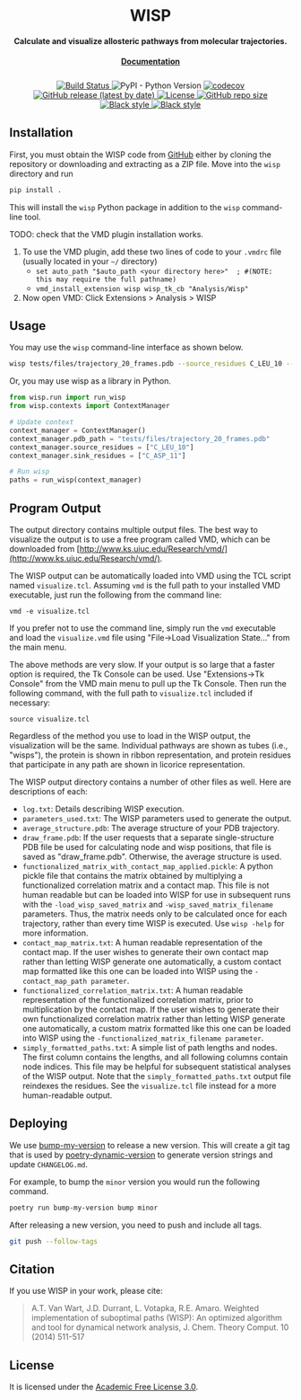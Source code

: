 <h1 align="center">WISP</h1>

<h4 align="center">Calculate and visualize allosteric pathways from molecular trajectories.</h4>

<h4 align="center" style="padding-bottom: 0.5em;"><a href="https://durrantlab.github.io/wisp/">Documentation</a></h4>

<p align="center">
    <a href="https://github.com/durrantlab/wisp/actions/workflows/build.yml">
        <img src="https://github.com/durrantlab/wisp/actions/workflows/build.yml/badge.svg" alt="Build Status ">
    </a>
    <img alt="PyPI - Python Version" src="https://img.shields.io/pypi/pyversions/wisp">
    <a href="https://codecov.io/gh/durrantlab/wisp">
        <img src="https://codecov.io/gh/durrantlab/wisp/branch/main/graph/badge.svg?token=74wLrsOMTD" alt="codecov">
    </a>
    <a href="https://github.com/durrantlab/wisp/releases">
        <img src="https://img.shields.io/github/v/release/durrantlab/wisp" alt="GitHub release (latest by date)">
    </a>
    <a href="https://github.com/durrantlab/wisp/blob/main/LICENSE" target="_blank">
        <img src="https://img.shields.io/github/license/durrantlab/wisp" alt="License">
    </a>
    <a href="https://github.com/durrantlab/wisp/" target="_blank">
        <img src="https://img.shields.io/github/repo-size/durrantlab/wisp" alt="GitHub repo size">
    </a>
    <a href="https://github.com/psf/black" target="_blank">
        <img src="https://img.shields.io/badge/code%20style-black-000000.svg" alt="Black style">
    </a>
    <a href="https://github.com/PyCQA/pylint" target="_blank">
        <img src="https://img.shields.io/badge/linting-pylint-yellowgreen" alt="Black style">
    </a>
</p>

## Installation

First, you must obtain the WISP code from [GitHub](https://github.com/durrantlab/wisp) either by cloning the repository or downloading and extracting as a ZIP file.
Move into the `wisp` directory and run

```python
pip install .
```

This will install the `wisp` Python package in addition to the `wisp` command-line tool.

TODO: check that the VMD plugin installation works.

1. To use the VMD plugin, add these two lines of code to your `.vmdrc` file
   (usually located in your `~/` directory)
   - `set auto_path "$auto_path <your directory here>"  ; #(NOTE: this may require the full pathname)`
   - `vmd_install_extension wisp wisp_tk_cb "Analysis/Wisp"`
2. Now open VMD: Click Extensions > Analysis > WISP

## Usage

You may use the `wisp` command-line interface as shown below.

```bash
wisp tests/files/trajectory_20_frames.pdb --source_residues C_LEU_10 --sink_residues C_ASP_11
```

Or, you may use wisp as a library in Python.

```python
from wisp.run import run_wisp
from wisp.contexts import ContextManager

# Update context
context_manager = ContextManager()
context_manager.pdb_path = "tests/files/trajectory_20_frames.pdb"
context_manager.source_residues = ["C_LEU_10"]
context_manager.sink_residues = ["C_ASP_11"]

# Run wisp
paths = run_wisp(context_manager)
```

## Program Output

The output directory contains multiple output files. The best way to visualize
the output is to use a free program called VMD, which can be downloaded from
[http://www.ks.uiuc.edu/Research/vmd/](http://www.ks.uiuc.edu/Research/vmd/).

The WISP output can be automatically loaded into VMD using the TCL script named `visualize.tcl`. Assuming `vmd` is the full path to your installed VMD
executable, just run the following from the command line:

`vmd -e visualize.tcl`

If you prefer not to use the command line, simply run the `vmd` executable and
load the `visualize.vmd` file using "File->Load Visualization State..." from the main menu.

The above methods are very slow. If your output is so large that a faster option is required, the Tk Console can be used. Use "Extensions->Tk Console" from the VMD main menu to pull up the Tk Console. Then run the following command, with
the full path to `visualize.tcl` included if necessary:

`source visualize.tcl`

Regardless of the method you use to load in the WISP output, the visualization
will be the same. Individual pathways are shown as tubes (i.e., "wisps"), the
protein is shown in ribbon representation, and protein residues that participate in any path are shown in licorice representation.

The WISP output directory contains a number of other files as well. Here are
descriptions of each:

- `log.txt`: Details describing WISP execution.
- `parameters_used.txt`: The WISP parameters used to generate the output.
- `average_structure.pdb`: The average structure of your PDB trajectory.
- `draw_frame.pdb`: If the user requests that a separate single-structure PDB
  file be used for calculating node and wisp positions, that file is saved as
  "draw_frame.pdb". Otherwise, the average structure is used.
- `functionalized_matrix_with_contact_map_applied.pickle`: A python pickle
  file that contains the matrix obtained by multiplying a functionalized
  correlation matrix and a contact map. This file is not human readable but
  can be loaded into WISP for use in subsequent runs with the
  `-load_wisp_saved_matrix` and `-wisp_saved_matrix_filename` parameters.
  Thus, the matrix needs only to be calculated once for each trajectory,
  rather than every time WISP is executed. Use `wisp -help` for more
  information.
- `contact_map_matrix.txt`: A human readable representation of the contact
  map. If the user wishes to generate their own contact map rather than
  letting WISP generate one automatically, a custom contact map formatted like
  this one can be loaded into WISP using the
  `-contact_map_path parameter`.
- `functionalized_correlation_matrix.txt`: A human readable representation of
  the functionalized correlation matrix, prior to multiplication by the
  contact map. If the user wishes to generate their own functionalized
  correlation matrix rather than letting WISP generate one automatically, a
  custom matrix formatted like this one can be loaded into WISP using the
  `-functionalized_matrix_filename parameter`.
- `simply_formatted_paths.txt`: A simple list of path lengths and nodes. The
  first column contains the lengths, and all following columns contain node
  indices. This file may be helpful for subsequent statistical analyses of the
  WISP output. Note that the `simply_formatted_paths.txt` output file reindexes the residues. See the `visualize.tcl` file instead for a more human-readable output.

## Deploying

We use [bump-my-version](https://github.com/callowayproject/bump-my-version) to release a new version.
This will create a git tag that is used by [poetry-dynamic-version](https://github.com/mtkennerly/poetry-dynamic-versioning) to generate version strings and update `CHANGELOG.md`.

For example, to bump the `minor` version you would run the following command.

```bash
poetry run bump-my-version bump minor
```

After releasing a new version, you need to push and include all tags.

```bash
git push --follow-tags
```

## Citation

If you use WISP in your work, please cite:

> A.T. Van Wart, J.D. Durrant, L. Votapka, R.E. Amaro. Weighted implementation of suboptimal paths (WISP): An optimized algorithm and tool for dynamical network analysis, J. Chem. Theory Comput. 10 (2014) 511-517

## License

It is licensed under the [Academic Free License 3.0](http://opensource.org/licenses/AFL-3.0).
